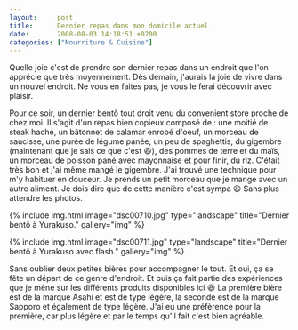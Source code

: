 ```yaml
---
layout:     post
title:      Dernier repas dans mon domicile actuel
date:       2008-08-03 14:18:51 +0200
categories: ["Nourriture & Cuisine"]
---
```


Quelle joie c'est de prendre son dernier repas dans un endroit que l'on apprécie que très moyennement. Dès demain,
j'aurais la joie de vivre dans un nouvel endroit. Ne vous en faites pas, je vous le ferai découvrir avec plaisir.

<!--more-->

Pour ce soir, un dernier bentô tout droit venu du convenient store proche de chez moi. Il s'agit d'un repas bien
copieux composé de : une moitié de steak haché, un bâtonnet de calamar enrobé d'oeuf, un morceau de saucisse, une
purée de légume panée, un peu de spaghettis, du gigembre (maintenant que je sais ce que c'est :laughing:), des pommes de
terre et du maïs, un morceau de poisson pané avec mayonnaise et pour finir, du riz. C'était très bon et j'ai même
mangé le gigembre. J'ai trouvé une technique pour m'y habituer en douceur. Je prends un petit morceau que je mange
avec un autre aliment. Je dois dire que de cette manière c'est sympa :laughing: Sans plus attendre les photos.

<!-- /assets/images/2008-08-03-dernier-repas-dans-mon-domicile-actuel/dsc00710.jpg -->
{% include img.html
    image="dsc00710.jpg"
    type="landscape"
    title="Dernier bentô à Yurakuso."
    gallery="img"
%}

<!-- /assets/images/2008-08-03-dernier-repas-dans-mon-domicile-actuel/dsc00711.jpg -->
{% include img.html
    image="dsc00711.jpg"
    type="landscape"
    title="Dernier bentô à Yurakuso avec flash."
    gallery="img"
%}

Sans oublier deux petites bières pour accompagner le tout. Et oui, ça se fête un départ de ce genre d'endroit. Et
puis ça fait partie des expériences que je mène sur les différents produits disponibles ici :laughing: La première bière
est de la marque Asahi et est de type légère, la seconde est de la marque Sapporo et également de type légère. J'ai
eu une préfèrence pour la première, car plus légère et par le temps qu'il fait c'est bien agréable.